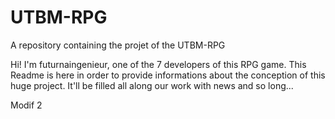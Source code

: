 UTBM-RPG
========

A repository containing the projet of the UTBM-RPG


Hi! I'm futurnaingenieur, one of the 7 developers of this RPG game. This Readme is here in order to provide 
informations about the conception of this huge project. It'll be filled all along our work with news and so long...

Modif 2
